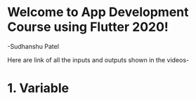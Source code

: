 # Welcome to App Development Course using Flutter 2020!
-Sudhanshu Patel

Here are link of all the inputs and outputs shown in the videos-

<H1>1. Variable</H1>

